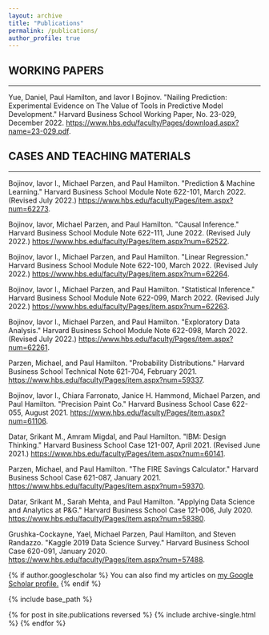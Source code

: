 ```yaml
---
layout: archive
title: "Publications"
permalink: /publications/
author_profile: true
---
```


## WORKING PAPERS

---

Yue, Daniel, Paul Hamilton, and Iavor I Bojinov. "Nailing Prediction: Experimental Evidence on The Value of Tools in Predictive Model Development." Harvard Business School Working Paper, No. 23-029, December 2022. https://www.hbs.edu/faculty/Pages/download.aspx?name=23-029.pdf.

## CASES AND TEACHING MATERIALS

---

Bojinov, Iavor I., Michael Parzen, and Paul Hamilton. "Prediction & Machine Learning." Harvard Business School Module Note 622-101, March 2022. (Revised July 2022.) https://www.hbs.edu/faculty/Pages/item.aspx?num=62273. 

Bojinov, Iavor, Michael Parzen, and Paul Hamilton. "Causal Inference." Harvard Business School Module Note 622-111, June 2022. (Revised July 2022.) https://www.hbs.edu/faculty/Pages/item.aspx?num=62522.

Bojinov, Iavor I., Michael Parzen, and Paul Hamilton. "Linear Regression." Harvard Business School Module Note 622-100, March 2022. (Revised July 2022.) https://www.hbs.edu/faculty/Pages/item.aspx?num=62264. 

Bojinov, Iavor I., Michael Parzen, and Paul Hamilton. "Statistical Inference." Harvard Business School Module Note 622-099, March 2022. (Revised July 2022.) https://www.hbs.edu/faculty/Pages/item.aspx?num=62263. 

Bojinov, Iavor I., Michael Parzen, and Paul Hamilton. "Exploratory Data Analysis." Harvard Business School Module Note 622-098, March 2022. (Revised July 2022.) https://www.hbs.edu/faculty/Pages/item.aspx?num=62261.

Parzen, Michael, and Paul Hamilton. "Probability Distributions." Harvard Business School Technical Note 621-704, February 2021. https://www.hbs.edu/faculty/Pages/item.aspx?num=59337.

Bojinov, Iavor I., Chiara Farronato, Janice H. Hammond, Michael Parzen, and Paul Hamilton. "Precision Paint Co." Harvard Business School Case 622-055, August 2021. https://www.hbs.edu/faculty/Pages/item.aspx?num=61106.

Datar, Srikant M., Amram Migdal, and Paul Hamilton. "IBM: Design Thinking." Harvard Business School Case 121-007, April 2021. (Revised June 2021.) https://www.hbs.edu/faculty/Pages/item.aspx?num=60141.

Parzen, Michael, and Paul Hamilton. "The FIRE Savings Calculator." Harvard Business School Case 621-087, January 2021. https://www.hbs.edu/faculty/Pages/item.aspx?num=59370.

Datar, Srikant M., Sarah Mehta, and Paul Hamilton. "Applying Data Science and Analytics at P&G." Harvard Business School Case 121-006, July 2020. https://www.hbs.edu/faculty/Pages/item.aspx?num=58380.

Grushka-Cockayne, Yael, Michael Parzen, Paul Hamilton, and Steven Randazzo. "Kaggle 2019 Data Science Survey." Harvard Business School Case 620-091, January 2020. https://www.hbs.edu/faculty/Pages/item.aspx?num=57488.

{% if author.googlescholar %}
  You can also find my articles on <u><a href="{{author.googlescholar}}">my Google Scholar profile</a>.</u>
{% endif %}

{% include base_path %}

{% for post in site.publications reversed %}
  {% include archive-single.html %}
{% endfor %}
